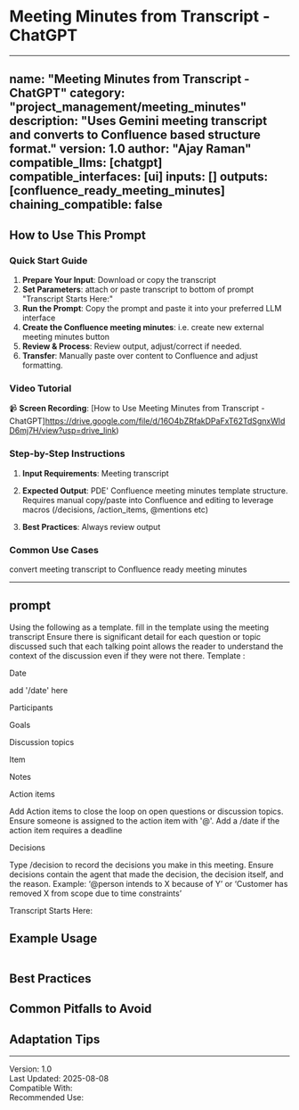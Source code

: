 # Meeting Minutes from Transcript - ChatGPT

---
name: "Meeting Minutes from Transcript - ChatGPT"
category: "project_management/meeting_minutes"
description: "Uses Gemini meeting transcript and converts to Confluence based structure format."
version: 1.0
author: "Ajay Raman"
compatible_llms: [chatgpt]
compatible_interfaces: [ui]
inputs: []
outputs: [confluence_ready_meeting_minutes]
chaining_compatible: false
---

## How to Use This Prompt

### Quick Start Guide
1. **Prepare Your Input**: Download or copy the transcript
2. **Set Parameters**: attach or paste transcript to bottom of prompt "Transcript Starts Here:"
3. **Run the Prompt**: Copy the prompt and paste it into your preferred LLM interface
4. **Create the Confluence meeting minutes**: i.e. create new external meeting minutes button
5. **Review & Process**: Review output, adjust/correct if needed. 
6. **Transfer**: Manually paste over content to Confluence and adjust formatting.

### Video Tutorial
📹 **Screen Recording**: [How to Use Meeting Minutes from Transcript - ChatGPT]https://drive.google.com/file/d/16O4bZRfakDPaFxT62TdSgnxWldD6mj7H/view?usp=drive_link)

### Step-by-Step Instructions
1. **Input Requirements**:
   Meeting transcript
   
2. **Expected Output**:
   PDE' Confluence meeting minutes template structure. Requires manual copy/paste into Confluence and editing to leverage macros (/decisions, /action_items, @mentions etc) 

3. **Best Practices**:
   Always review output

### Common Use Cases
convert meeting transcript to Confluence ready meeting minutes

---

## prompt

Using the following as a template. fill in the template using the meeting transcript Ensure there is significant detail for each question  or topic discussed such that each talking point allows the reader to understand the context of the discussion even if they were not there. 
Template : 

 Date

add '/date' here

 Participants





 Goals





 Discussion topics

Item

Notes









 Action items

Add Action items to close the loop on open questions or discussion topics. Ensure someone is assigned to the action item with '@'. Add a /date if the action item requires a deadline



 

 Decisions

Type /decision to record the decisions you make in this meeting. Ensure decisions contain the agent that made the decision, the decision itself, and the reason.  Example: ‘@person intends to X because of Y’ or ‘Customer has removed X from scope due to time constraints’

Transcript Starts Here:

<!-- END PROMPT -->

## Example Usage
```

```

## Best Practices


## Common Pitfalls to Avoid


## Adaptation Tips


---
Version: 1.0  
Last Updated: 2025-08-08  
Compatible With:   
Recommended Use: 